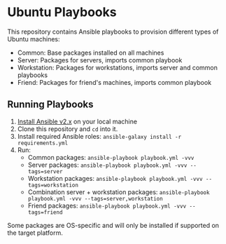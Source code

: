 # Ubuntu Playbooks

This repository contains Ansible playbooks to provision different types of Ubuntu machines:

- Common: Base packages installed on all machines
- Server: Packages for servers, imports common playbook 
- Workstation: Packages for workstations, imports server and common playbooks
- Friend: Packages for friend's machines, imports common playbook

## Running Playbooks

1. [Install Ansible v2.x](https://docs.ansible.com/ansible/latest/installation_guide/intro_installation.html) on your local machine
1. Clone this repository and `cd` into it.
1. Install required Ansible roles: `ansible-galaxy install -r requirements.yml`
1. Run: 
   - Common packages: `ansible-playbook playbook.yml -vvv`
   - Server packages: `ansible-playbook playbook.yml -vvv --tags=server`
   - Workstation packages: `ansible-playbook playbook.yml -vvv --tags=workstation`
   - Combination server + workstation packages: `ansible-playbook playbook.yml -vvv --tags=server,workstation`
   - Friend packages: `ansible-playbook playbook.yml -vvv --tags=friend`

Some packages are OS-specific and will only be installed if supported on the target platform.
